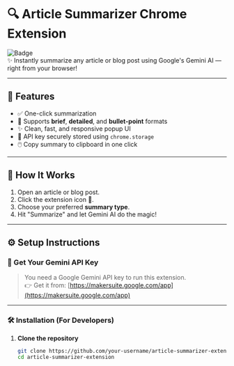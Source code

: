 # 🔍 Article Summarizer Chrome Extension

![Badge](https://img.shields.io/badge/Powered%20By-Gemini%20AI-ffb400?style=flat-square)  
✨ Instantly summarize any article or blog post using Google's Gemini AI — right from your browser!

---

## 🚀 Features

- ✅ One-click summarization
- 🎯 Supports **brief**, **detailed**, and **bullet-point** formats
- ✨ Clean, fast, and responsive popup UI
- 🔐 API key securely stored using `chrome.storage`
- 🖱️ Copy summary to clipboard in one click

---

## 🧠 How It Works

1. Open an article or blog post.
2. Click the extension icon 🧩.
3. Choose your preferred **summary type**.
4. Hit "Summarize" and let Gemini AI do the magic!

---

## ⚙️ Setup Instructions

### 🔑 Get Your Gemini API Key

> You need a Google Gemini API key to run this extension.  
> 👉 Get it from: [https://makersuite.google.com/app](https://makersuite.google.com/app)

---

### 🛠️ Installation (For Developers)

1. **Clone the repository**
   ```bash
   git clone https://github.com/your-username/article-summarizer-extension.git
   cd article-summarizer-extension
